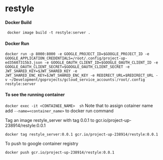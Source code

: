 # restyle


#### Docker Build
`
docker image build -t restyle:server .`


#### Docker Run
`
docker run -p 8000:8000
    -e GOOGLE_PROJECT_ID=$GOOGLE_PROJECT_ID
    -e GOOGLE_APPLICATION_CREDENTIALS=/root/.config/project-up-ed35607315b3.json
    -e GOOGLE_OAUTH_CLIENT_ID=$GOOGLE_OAUTH_CLIENT_ID
    -e GOOGLE_OAUTH_CLIENT_SECRET=$GOOGLE_OAUTH_CLIENT_SECRET
    -e JWT_SHARED_KEY=$JWT_SHARED_KEY
    -e JWT_SHARED_ENC_KEY=$JWT_SHARED_ENC_KEY
    -e REDIRECT_URL=$REDIRECT_URL
    -v ~/Development/goprojects/gcloud_service_accounts:/root/.config restyle:server
`
#### To see the running container
`
docker exec -it <CONTAINEE_NAME>  sh
`
Note that to assign cotainer name add `--name=<container_name>` to docker run command


Tag an image restyle_server with tag 0.0.1 to gcr.io/project-up-238914/restyle:0.0.1

`
docker tag restyle_server:0.0.1 gcr.io/project-up-238914/restyle:0.0.1                     `

To push to google container registry

`docker push gcr.io/project-up-238914/restyle:0.0.1
`
